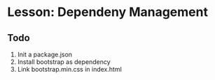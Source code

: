 # Lesson: Dependeny Management
## Todo
1. Init a package.json
1. Install bootstrap as dependency
1. Link bootstrap.min.css in index.html